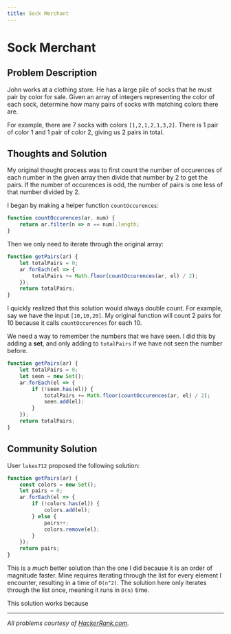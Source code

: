```yaml
---
title: Sock Merchant
---
```


# Sock Merchant

## Problem Description

John works at a clothing store. He has a large pile of socks that he must pair by color for sale. Given an array of integers representing the color of each sock, determine how many pairs of socks with matching colors there are.

For example, there are 7 socks with colors `[1,2,1,2,1,3,2]`. There is 1 pair of color 1 and 1 pair of color 2, giving us 2 pairs in total.

## Thoughts and Solution

My original thought process was to first count the number of occurences of each number in the given array then divide that number by 2 to get the pairs. If the number of occurences is odd, the number of pairs is one less of that number divided by 2.

I began by making a helper function `countOccurences`:

```javascript
function countOccurences(ar, num) {
    return ar.filter(n => n == num).length;
}
```

Then we only need to iterate through the original array:

```javascript
function getPairs(ar) {
    let totalPairs = 0;
    ar.forEach(el => {
        totalPairs += Math.floor(countOccurences(ar, el) / 2);
    });
    return totalPairs;
}
```

I quickly realized that this solution would always double count. For example, say we have the input `[10,10,20]`. My original function will count 2 pairs for 10 because it calls `countOccurences` for each 10.

We need a way to remember the numbers that we have seen. I did this by adding a **set**, and only adding to `totalPairs` if we have not seen the number before.

```javascript
function getPairs(ar) {
    let totalPairs = 0;
    let seen = new Set();
    ar.forEach(el => {
        if (!seen.has(el)) {
            totalPairs += Math.floor(countOccurences(ar, el) / 2);
            seen.add(el);
        }
    });
    return totalPairs;
}
```

## Community Solution

User `lukes712` proposed the following solution:

```javascript
function getPairs(ar) {
    const colors = new Set();
    let pairs = 0;
    ar.forEach(el => {
        if (!colors.has(el)) {
            colors.add(el);
        } else {
            pairs++;
            colors.remove(el);
        }
    });
    return pairs;
}
```

This is a *much* better solution than the one I did because it is an order of magnitude faster. Mine requires iterating through the list for every element I encounter, resulting in a time of `O(n^2)`. The solution here only iterates through the list once, meaning it runs in `O(n)` time.

This solution works because 

---

*All problems courtesy of [HackerRank.com](https://www.hackerrank.com).*